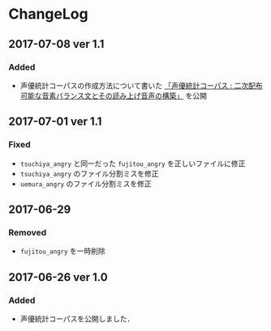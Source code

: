# ChangeLog
## 2017-07-08 ver 1.1
### Added
- 声優統計コーパスの作成方法について書いた
[「声優統計コーパス : 二次配布可能な音素バランス文とその読み上げ音声の構築」](https://github.com/voice-statistics/voice-statistics.github.com/blob/master/assets/doc/method.pdf)
を公開

## 2017-07-01 ver 1.1
### Fixed
- `tsuchiya_angry` と同一だった `fujitou_angry` を正しいファイルに修正
- `tsuchiya_angry` のファイル分割ミスを修正
- `uemura_angry` のファイル分割ミスを修正

## 2017-06-29
### Removed
- `fujitou_angry` を一時削除

## 2017-06-26 ver 1.0
### Added
- 声優統計コーパスを公開しました．
